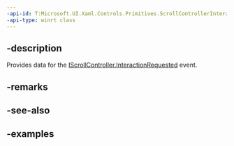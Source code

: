 ```yaml
---
-api-id: T:Microsoft.UI.Xaml.Controls.Primitives.ScrollControllerInteractionRequestedEventArgs
-api-type: winrt class
---
```


## -description

Provides data for the [IScrollController.InteractionRequested](iscrollcontroller_interactionrequested.md) event.

## -remarks

## -see-also

## -examples

